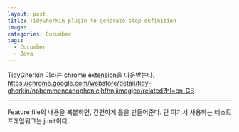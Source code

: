 ```yaml
---
layout: post
title: TidyGherkin plugin to generate step definition
image:
categories: Cucumber
tags:
  - Cucumber
  - Java
---
```


TidyGherkin 이라는 chrome extension을 다운받는다.
https://chrome.google.com/webstore/detail/tidy-gherkin/nobemmencanophcnicjhfhnjiimegjeo/related?hl=en-GB

- - - -
Feature file의 내용을 복붙하면, 간편하게 틀을 만들어준다.
단 여기서 사용하는 테스트 프레임워크는 junit이다.


